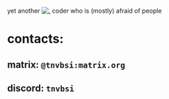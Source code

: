 yet another [![.](https://skillicons.dev/icons?i=rust,c,haskell,lua,ruby,python,js)](https://skillicons.dev) coder who is (mostly) afraid of people
# contacts:
## matrix: `@tnvbsi:matrix.org`
## discord: `tnvbsi`
